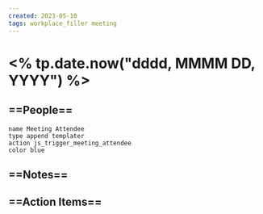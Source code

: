 ```yaml
---
created: 2023-05-10
tags: workplace_filler meeting
---
```

# <% tp.date.now("dddd, MMMM DD, YYYY") %>
## ==People==

```button  
name Meeting Attendee  
type append templater  
action js_trigger_meeting_attendee
color blue  
```

## ==Notes==



## ==Action Items==
